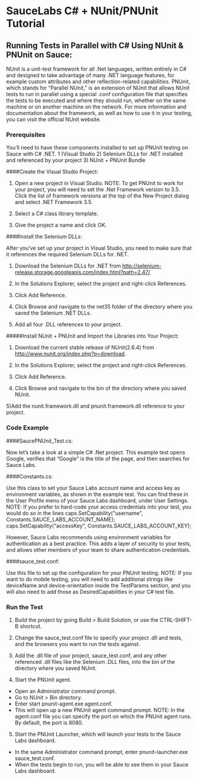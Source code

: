 # SauceLabs C# + NUnit/PNUnit Tutorial

## Running Tests in Parallel with C# Using NUnit & PNUnit on Sauce:

NUnit is a unit-test framework for all .Net languages, written entirely in C# and designed to take advantage of many .NET language features, for example custom attributes and other reflection-related capabilities. PNUnit, which stands for “Parallel NUnit,” is an extension of NUnit that allows NUnit tests to run in parallel using a special .conf configuration file that specifies the tests to be executed and where they should run, whether on the same machine or on another machine on the network. For more information and documentation about the framework, as well as how to use it in your testing, you can visit the official NUnit website.

### Prerequisites

You’ll need to have these components installed to set up PNUnit testing on Sauce with C# .NET.
  1 )Visual Studio
  2) Selenium DLLs for .NET installed and referenced by your project
  3) NUnit + PNUnit Bundle

####Create the Visual Studio Project:

1) Open a new project in Visual Studio.
NOTE: To get PNUnit to work for your project, you will need to set the .Net Framework version to 3.5. Click the list of framework versions at the top of the New Project dialog and select .NET Framework 3.5.

2) Select a C# class library template.

3) Give the project a name and click OK.

####Install the  Selenium DLLs:

After you’ve set up your project in Visual Studio, you need to make sure that it references the required Selenium DLLs for .NET.

1) Download the Selenium DLLs for .NET from http://selenium-release.storage.googleapis.com/index.html?path=2.47/

2) In the Solutions Explorer, select the project and right-click References.

3) Click Add Reference.

4) Click Browse and navigate to the net35 folder of the directory where you saved the Selenium .NET DLLs.

5) Add all four .DLL references to your project.

#####Install NUnit + PNUnit and Import the Libraries into Your Project:

1) Download the current stable release of NUnit(2.6.4) from http://www.nunit.org/index.php?p=download.

2) In the Solutions Explorer, select the project and right-click References.

3) Click Add Reference.

4) Click Browse and navigate to the bin of the directory where you saved NUnit.

5)Add the nunit.framework.dll and pnunit.framework.dll reference to your project.

### Code Example

####SaucePNUnit_Test.cs:

Now let’s take a look at a simple C# .Net project. This example test opens Google, verifies that “Google” is the title of the page, and then searches for Sauce Labs.

####Constants.cs:

Use this class to set your Sauce Labs account name and access key as environment variables, as shown in the example test. You can find these in the User Profile menu of your Sauce Labs dashboard, under User Settings.
NOTE: If you prefer to hard-code your access credentials into your test, you would do so in the lines
 		caps.SetCapability("username", Constants.SAUCE_LABS_ACCOUNT_NAME);
 		caps.SetCapability("accessKey", Constants.SAUCE_LABS_ACCOUNT_KEY);

However, Sauce Labs recommends using environment variables for authentication as a best practice. This adds a layer of security to your tests, and allows other members of your team to share authentication credentials. 

####sauce_test.conf:

Use this file to set up the configuration for your PNUnit testing. 
NOTE: If you want to do mobile testing, you will need to add additional strings like deviceName and device-orientation inside the TestParams section, and you will also need to add those as DesiredCapabilities in your C# test file. 

### Run the Test

1) Build the project by going Build > Build Solution, or use the CTRL-SHIFT-B shortcut.

2) Change the sauce_test.conf file to specify your project .dll and tests, and the browsers you want to run the tests against. 

3) Add the .dll file of your project, sauce_test.conf, and any other referenced .dll files like the Selenium .DLL files, into the bin of the directory where you saved NUnit.

4) Start the PNUnit agent.
  * Open an Administrator command prompt.
  * Go to NUnit > Bin directory.
  * Enter start pnunit-agent.exe agent.conf.
  * This will open up a new PNUnit agent command prompt.
  NOTE: In the agent.conf file you can specify the port on which the PNUnit agent runs. By default, the port is 8080.
	
5) Start the PNUnit Launcher, which will launch your tests to the Sauce Labs dashboard. 
  * In the same Administrator command prompt, enter pnunit-launcher.exe sauce_test.conf.
  * When the tests begin to run, you will be able to see them in your Sauce Labs dashboard. 
